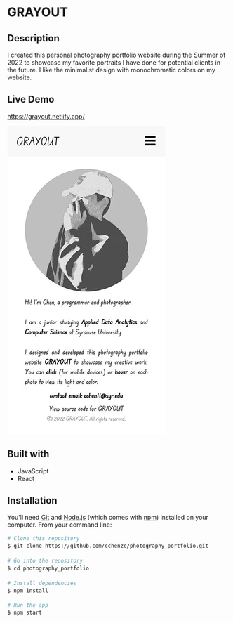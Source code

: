 # GRAYOUT

## Description

I created this personal photography portfolio website during the Summer of 2022 to showcase my favorite portraits I have done for potential clients in the future. I like the minimalist design with monochromatic colors on my website. 

## Live Demo

https://grayout.netlify.app/


![](grayout.jpg)

## Built with

- JavaScript 
- React

## Installation

You'll need [Git](https://git-scm.com) and [Node.js](https://nodejs.org/en/download/) (which comes with [npm](http://npmjs.com)) installed on your computer. From your command line:

```bash
# Clone this repository
$ git clone https://github.com/cchenze/photography_portfolio.git

# Go into the repository
$ cd photography_portfolio

# Install dependencies
$ npm install

# Run the app
$ npm start
```


